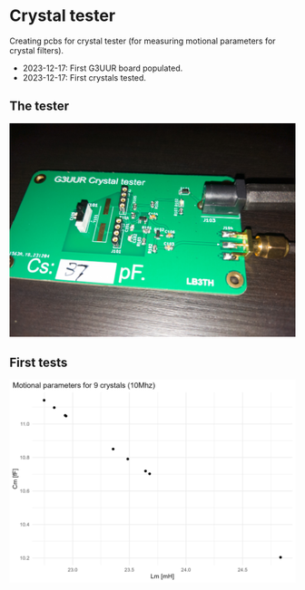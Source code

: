 # Crystal tester
Creating pcbs for crystal tester (for measuring motional parameters for crystal filters).

- 2023-12-17: First G3UUR board populated.
- 2023-12-17: First crystals tested.

## The tester

![The populated PCB](./graphics/LRM_20231217_171543.jpg)

## First tests

![Data from the first 9 crystals](./graphics/first_test.png)